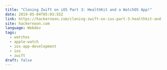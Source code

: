 ```yaml
---
title: "Cloning Zwift on iOS Part 3: HealthKit and a WatchOS App!"
date: 2019-05-04T05:03:55Z
link: https://hackernoon.com/cloning-zwift-on-ios-part-3-healthkit-and-a-watchos-app-5fc77e6b6921?source=rss----3a8144eabfe3---4
site: hackernoon.com
language: Webdev
tags:
  - watchos
  - apple-watch
  - ios-app-development
  - ios
  - zwift
draft: false
---
```

